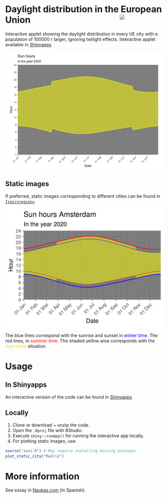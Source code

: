 # Daylight distribution in the European Union <img src="https://ec.europa.eu/transport/sites/transport/files/st/st_2.png" width="140" align="right" />
Interactive applet showing the daylight distribution in every UE city with a population of 100000 r larger, ignoring twilight effects. Interactive applet available in [Shinyapps][app]

[![time](figs/time.png)][app]

## Static images
If preferred, static images corresponding to different cities can be found in [`figs/<region>`](https://github.com/PabRod/daylight-charts/tree/master/figs).

![static](figs/eu/Amsterdam.png)

The blue lines correspond with the sunrise and sunset in <span style="color: blue;">winter time</span>. The red lines, in <span style="color: red;">summer time</span>. The shaded yellow area corresponds with the <span style="color: gold;">dual clock</span> situation.

# Usage

## In Shinyapps
An interactive version of the code can be found in [Shinyapps][app].

## Locally
1. Clone or download + unzip the code.
2. Open the `.Rproj` file with _RStudio_.
3. Execute `shiny::runApp()` for running the interactive app locally.
4. For plotting static images, use:

```r
source("auxs.R") # May require installing missing packages
plot_static_city("Madrid")
```

# More information
See essay in [Naukas.com](https://fuga.naukas.com/2018/09/02/interactivo-como-me-afecta-el-cambio-de-hora/) (in Spanish).

[app]: https://pabrod.shinyapps.io/cambio-de-hora/
